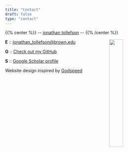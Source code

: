```yaml
---
title: "Contact"
draft: false
type: "contact"
---
```


{{% center %}}
-- [jonathan tollefson](/) --
{{% /center %}}
<br/>

<a ><img src="/images/jump_small.gif" style="float: right; width: 30%; margin-right: 3%; margin-bottom: 0em;">
</a>

**E** :: [jonathan_tollefson@brown.edu](mailto:jonathan_tollefson@brown.edu)

**G** :: <a target="_blank" href="https://www.github.com/TollefsonJ">Check out my GitHub</a>

**S** :: <a target="_blank" href="https://scholar.google.com/citations?user=cP9eCOMAAAAJ&hl=en&oi=ao">Google Scholar profile</a>

Website design inspired by <a target="_blank" href="https://brainwashed.com/godspeed/main.html">Godspeed</a>

&nbsp;

&nbsp;
